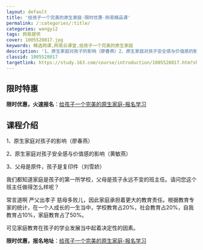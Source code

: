 ```yaml
---
layout: default
title: '给孩子一个完美的原生家庭-限时优惠-网易精品课'
permalink: /:categories/:title/
categories: wangyi2
tags: 网易提供
cover: 1005528017.jpg
keywords: 精选网课,网易云课堂,给孩子一个完美的原生家庭
description: '1、原生家庭对孩子的影响（廖春燕）2、原生家庭对孩子安全感与价值感的影响（黄敏燕）3、父母是原件，孩子是复印件（刘雪娇）'
classid: 1005528017
targetlink: https://study.163.com/course/introduction/1005528017.htm?share=1&shareId=1025206652&utm_campaign=share&utm_medium=iphoneShare&utm_source=&utm_u=1025206652
---
```


## 限时特惠

**限时优惠，火速报名**：[给孩子一个完美的原生家庭-报名学习](https://study.163.com/course/introduction/1005528017.htm?share=1&shareId=1025206652&utm_campaign=share&utm_medium=iphoneShare&utm_source=&utm_u=1025206652)

## 课程介绍

1、原生家庭对孩子的影响（廖春燕）

2、原生家庭对孩子安全感与价值感的影响（黄敏燕）

3、父母是原件，孩子是复印件（刘雪娇）



我们都知道家庭是孩子的第一所学校，父母是孩子永远不变的班主任。请问您这个班主任做得怎么样呢？

常言道啊 严父出孝子 慈母多败儿，因此家庭承担着更大的教育责任。根据教育专家的统计，在一个人成长的一生当中，学校教育占20%，社会教育占20%，自我教育占10%，家庭教育占了50%。

可见家庭教育在孩子的学业发展当中起着决定性的因素。

**限时优惠，报名地址**：[给孩子一个完美的原生家庭-报名学习](https://study.163.com/course/introduction/1005528017.htm?share=1&shareId=1025206652&utm_campaign=share&utm_medium=iphoneShare&utm_source=&utm_u=1025206652)

